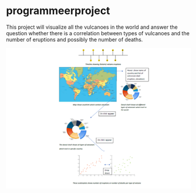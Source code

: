 # programmeerproject
This project will visualize all the vulcanoes in the world and answer the question whether there is a correlation between types of  vulcanoes and the number of eruptions and possibly the number of deaths. 

![](doc/sketch.png)
